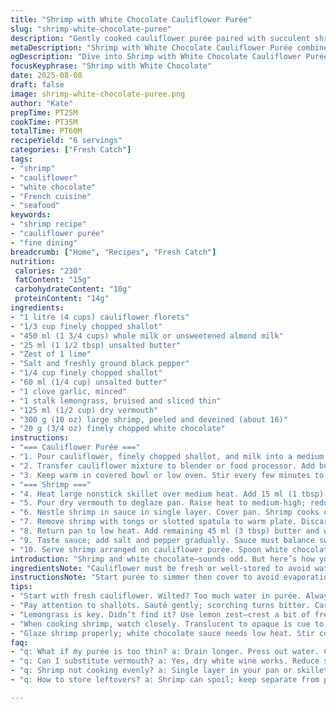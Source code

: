```yaml
---
title: "Shrimp with White Chocolate Cauliflower Purée"
slug: "shrimp-white-chocolate-puree"
description: "Gently cooked cauliflower purée paired with succulent shrimp glazed in a white chocolate sauce. Techniques focus on texture and flavor balance, avoiding common pitfalls like watery purée or overcooked shrimp. Swapped cider for dry vermouth for a sharper note, and ginger replaced by lemongrass for freshness. Slightly reduced butter, added a hint of lime zest in purée to brighten. Method reordered for efficiency. Timing guided by sensory cues, not strict clocks."
metaDescription: "Shrimp with White Chocolate Cauliflower Purée combines unusual ingredients to create unique textures and flavors; learn techniques for a balanced dish."
ogDescription: "Dive into Shrimp with White Chocolate Cauliflower Purée. Discover techniques for flavor balance and texture in this surprising dish."
focusKeyphrase: "Shrimp with White Chocolate"
date: 2025-08-08
draft: false
image: shrimp-white-chocolate-puree.png
author: "Kate"
prepTime: PT25M
cookTime: PT35M
totalTime: PT60M
recipeYield: "6 servings"
categories: ["Fresh Catch"]
tags:
- "shrimp"
- "cauliflower"
- "white chocolate"
- "French cuisine"
- "seafood"
keywords:
- "shrimp recipe"
- "cauliflower purée"
- "fine dining"
breadcrumb: ["Home", "Recipes", "Fresh Catch"]
nutrition: 
 calories: "230"
 fatContent: "15g"
 carbohydrateContent: "10g"
 proteinContent: "14g"
ingredients:
- "1 litre (4 cups) cauliflower florets"
- "1/3 cup finely chopped shallot"
- "450 ml (1 3/4 cups) whole milk or unsweetened almond milk"
- "25 ml (1 1/2 tbsp) unsalted butter"
- "Zest of 1 lime"
- "Salt and freshly ground black pepper"
- "1/4 cup finely chopped shallot"
- "60 ml (1/4 cup) unsalted butter"
- "1 clove garlic, minced"
- "1 stalk lemongrass, bruised and sliced thin"
- "125 ml (1/2 cup) dry vermouth"
- "300 g (10 oz) large shrimp, peeled and deveined (about 16)"
- "20 g (3/4 oz) finely chopped white chocolate"
instructions:
- "=== Cauliflower Purée ==="
- "1. Pour cauliflower, finely chopped shallot, and milk into a medium saucepan. Bring to simmer over medium heat; bubbles should just break surface. Cover tightly. Simmer gently for 12-18 minutes; cauliflower tender when pierced with fork but not mushy. Drain thoroughly in colander; press with spoon to remove excess liquid--too wet purée splits and is bland."
- "2. Transfer cauliflower mixture to blender or food processor. Add butter and lime zest. Blend until velvety smooth, at least 1 minute, scraping sides to ensure even texture. Season with salt and pepper after blending, not before, to avoid curdling milk."
- "3. Keep warm in covered bowl or low oven. Stir every few minutes to prevent skin from forming. If too thick, whisk in splash of warm milk before serving."
- "=== Shrimp ==="
- "4. Heat large nonstick skillet over medium heat. Add 15 ml (1 tbsp) butter. When melted and foaming, add shallot. Stir gently until translucent and soft, about 3 minutes. Add garlic and bruised lemongrass slices. Cook 1-2 minutes until fragrant but not browned. Too hot kills aromatics, turns bitter."
- "5. Pour dry vermouth to deglaze pan. Raise heat to medium-high; reduce liquid by half until it thickens slightly, silky sheen appears and aroma sharp but not boozy."
- "6. Nestle shrimp in sauce in single layer. Cover pan. Shrimp cooks quickly; after 3 minutes shrimp should curl, opaque with slight pink. If shrimp still translucent, give 30-second increments uncovered but watch closely; overcooked shrimp tough and rubbery."
- "7. Remove shrimp with tongs or slotted spatula to warm plate. Discard lemongrass pieces or keep for garnish if desired."
- "8. Return pan to low heat. Add remaining 45 ml (3 tbsp) butter and white chocolate. Stir continuously until chocolate melts fully and sauce reduces to glossy, syrupy texture about 2 minutes. Sauce should coat spoon nicely. Too much heat separates butter and chokes sauce; if happens, add few drops cold water and whisk vigorously to bring back together."
- "9. Taste sauce; add salt and pepper gradually. Sauce must balance sweetness of white chocolate and acidity from vermouth."
- "10. Serve shrimp arranged on cauliflower purée. Spoon white chocolate sauce generously over shrimp—warm but not hot; chocolate flavor more pronounced if sauce not boiling. Garnish with finely chopped fresh herbs like chives or parsley if available."
introduction: "Shrimp and white chocolate—sounds odd. But here’s how you make it work. Cauliflower purée acts as subtle canvas, creamy but restrained. Using shallot instead of onion adds gentler bite, balancing sweet notes. Swap ginger for lemongrass for brightness rather than warmth. Dry vermouth replaces cider—it cuts sharper, lifts flavors without overpowering. White chocolate provides sweetness with buttery mouthfeel, but timing is everything—add too soon, sauce breaks; too late, undercooked. Focus on texture, timing, aromas. Shrimp cooks fast, judge by color and curl. Not about clocks; about senses. Keep sauce loose yet glossy, purée fluffy yet not watery."
ingredientsNote: "Cauliflower must be fresh or well-stored to avoid watery purée. If milk unavailable, unsweetened oat or almond milk work but change flavor slightly. Butter is key for silkiness; don’t skimp. Shallots over onions give cleaner, softer base flavor—onions overpower in light purée. Lemongrass is subtle but aromatic—if unavailable, use a small strip of lemon zest. Dry vermouth replaces cider’s sweetness with herbal sharpness. For white chocolate, pick good quality; avoid candy coating. Shrimp size matters; larger ones absorb sauce better and hold texture. Frozen shrimp must be fully thawed and patted dry; excess water ruins sear and sauce."
instructionsNote: "Start purée to simmer then cover to avoid evaporation losses and overcooking cauliflower into waterlogged mush. Draining well is critical; excess liquid means thin purée, losing richness—press with spoon or cheesecloth if needed. Blend with butter off heat to prevent butter separating. Season after blending prevents curdling. Cooking shrimp requires medium heat—not too hot, or aromatics burn, sauce turns bitter. Covering softens shrimp quickly but watch color change tightly; translucent to opaque is key. Sauce formed by butter and chocolate reduction needs constant stirring to emulsify; overheating causes breaking. If sauce splits, low temp and whisking can fix. Dress shrimp over purée immediately; sauces congeal fast."
tips:
- "Start with fresh cauliflower. Wilted? Too much water in purée. Always drain excess. Press it out. Watch your purée; texture matters."
- "Pay attention to shallots. Sauté gently; scorching turns bitter. Careful heat brings sweetness. Add garlic later; avoid burning."
- "Lemongrass is key. Didn’t find it? Use lemon zest—crest a bit of freshness. Skip bitterness. Don’t overdo acidity; balance is essential."
- "When cooking shrimp, watch closely. Translucent to opaque is cue to flip. Overcook? Tough and rubbery. Control heat."
- "Glaze shrimp properly; white chocolate sauce needs low heat. Stir constantly; don’t let it split. Cold water can save a broken sauce."
faq:
- "q: What if my purée is too thin? a: Drain longer. Press out water. Consider using cheesecloth."
- "q: Can I substitute vermouth? a: Yes, dry white wine works. Reduce sweetness elsewhere; too much sugar alters flavors."
- "q: Shrimp not cooking evenly? a: Single layer in your pan or skillet. Stacking delays heat; watch each piece."
- "q: How to store leftovers? a: Shrimp can spoil; keep separate from purée. Fridge for a day only. Reheat gently, keep covered."

---
```


